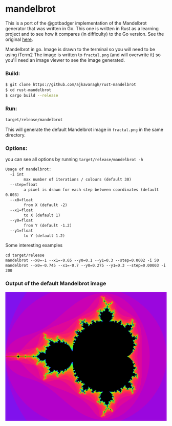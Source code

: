 # mandelbrot

This is a port of the @gotbadger implementation of the Mandelbrot generator
that was written in Go.  This one is written in Rust as a learning project and
to see how it compares (in difficulty) to the Go version.  See the original
[here](https://github.com/gotbadger/mandelbrot).

Mandelbrot in go. Image is drawn to the terminal so you will need to be using
iTerm2 The image is written to `fractal.png` (and will overwrite it) so you'll
need an image viewer to see the image generated.


### Build:

```bash
$ git clone https://github.com/ajkavanagh/rust-mandelbrot
$ cd rust-mandelbrot
$ cargo build --release
```

### Run:
```bash
target/release/mandelbrot
```

This will generate the default Mandelbrot image in `fractal.png` in the same
directory.

### Options:

you can see all options by running `target/release/mandelbrot -h`

```
Usage of mandelbrot:
  -i int
       	max number of iterations / colours (default 30)
  --step=float
       	a pixel is drawn for each step between coordinates (default 0.003)
  --x0=float
       	from X (default -2)
  --x1=float
       	to X (default 1)
  --y0=float
       	from Y (default -1.2)
  --y1=float
       	to Y (default 1.2)
```

Some interesting examples

```
cd target/release
mandelbrot --x0=-1 --x1=-0.65 --y0=0.1 --y1=0.3 --step=0.0002 -i 50
mandelbrot --x0=-0.745 --x1=-0.7 --y0=0.275 --y1=0.3 --step=0.00003 -i 200
```


### Output of the default Mandelbrot image

![img](https://raw.githubusercontent.com/ajkavanagh/rust-mandelbrot/master/fractal.png)
